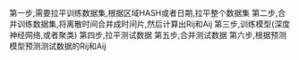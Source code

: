 第一步,需要拉平训练数据集,根据区域HASH或者日期,拉平整个数据集
第二步,合并训练数据集,将离散时间合并成时间片,然后计算出Rij和Aij
第三步,训练模型(深度神经网络,或者聚类)
第四步,拉平测试数据
第五步,合并测试数据
第六步,根据预测模型预测测试数据的Rij和Aij
